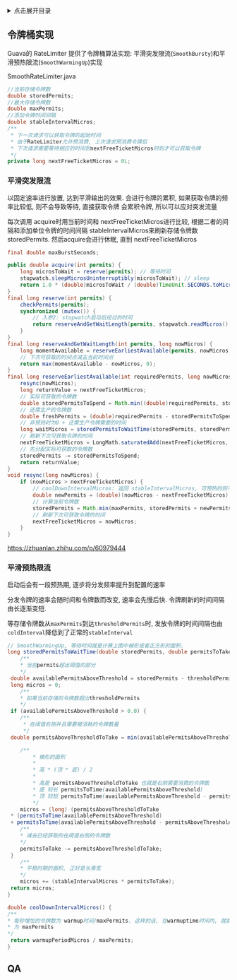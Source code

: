 <details>
<summary>点击展开目录</summary>
<!-- TOC -->

- [令牌桶实现](#令牌桶实现)
  - [平滑突发限流](#平滑突发限流)
  - [平滑预热限流](#平滑预热限流)
- [QA](#qa)

<!-- /TOC -->
</details>

## 令牌桶实现

Guava的 RateLimiter 提供了令牌桶算法实现: 平滑突发限流(`SmoothBursty`)和平滑预热限流(`SmoothWarmingUp`)实现

SmoothRateLimiter.java

```Java
//当前存储令牌数
double storedPermits;
//最大存储令牌数
double maxPermits;
//添加令牌时间间隔
double stableIntervalMicros;
/**
 * 下一次请求可以获取令牌的起始时间
 * 由于RateLimiter允许预消费, 上次请求预消费令牌后
 * 下次请求需要等待相应的时间到nextFreeTicketMicros时刻才可以获取令牌
 */
private long nextFreeTicketMicros = 0L;
```

### 平滑突发限流

以固定速率进行放置, 达到平滑输出的效果.
会进行令牌的累积, 如果获取令牌的频率比较低, 则不会导致等待, 直接获取令牌
会累积令牌, 所以可以应对突发流量

每次调用 acquire时用当前时间和 nextFreeTicketMicros进行比较, 根据二者的间隔和添加单位令牌的时间间隔 stableIntervalMicros来刷新存储令牌数 storedPermits. 然后acquire会进行休眠, 直到 nextFreeTicketMicros

```Java
final double maxBurstSeconds;

public double acquire(int permits) {
    long microsToWait = reserve(permits); // 等待时间
    stopwatch.sleepMicrosUninterruptibly(microsToWait); // sleep
    return 1.0 * (double)microsToWait / (double)TimeUnit.SECONDS.toMicros(1L);
}
final long reserve(int permits) {
    checkPermits(permits);
    synchronized (mutex()) {
        // 入参2: stopwatch启动后经过的时间
        return reserveAndGetWaitLength(permits, stopwatch.readMicros());
    }
}
final long reserveAndGetWaitLength(int permits, long nowMicros) {
    long momentAvailable = reserveEarliestAvailable(permits, nowMicros);
    // 下次可获取的时间点减去当前时间点
    return max(momentAvailable - nowMicros, 0);
}
final long reserveEarliestAvailable(int requiredPermits, long nowMicros) {
    resync(nowMicros);
    long returnValue = nextFreeTicketMicros;
    // 实际可获取的令牌数
    double storedPermitsToSpend = Math.min((double)requiredPermits, storedPermits);
    // 还需生产的令牌数
    double freshPermits = (double)requiredPermits - storedPermitsToSpend;
    // 非预热时为0 + 还需生产令牌需要的时间
    long waitMicros = storedPermitsToWaitTime(storedPermits, storedPermitsToSpend) + (long)(freshPermits * stableIntervalMicros);
    // 刷新下次可获取令牌的时间
    nextFreeTicketMicros = LongMath.saturatedAdd(nextFreeTicketMicros, waitMicros);
    // 先分配实际可获取的令牌数
    storedPermits -= storedPermitsToSpend;
    return returnValue;
}
void resync(long nowMicros) {
    if (nowMicros > nextFreeTicketMicros) {
        // coolDownIntervalMicros: 返回 stableIntervalMicros, 可预热的则不是固定值
        double newPermits = (double)(nowMicros - nextFreeTicketMicros) / coolDownIntervalMicros();
        // 计算当前令牌数
        storedPermits = Math.min(maxPermits, storedPermits + newPermits);
        // 刷新下次可获取令牌的时间
        nextFreeTicketMicros = nowMicros;
    }
}
```

https://zhuanlan.zhihu.com/p/60979444

### 平滑预热限流

启动后会有一段预热期, 逐步将分发频率提升到配置的速率

分发令牌的速率会随时间和令牌数而改变, 速率会先慢后快. 令牌刷新的时间间隔由长逐渐变短.

等存储令牌数从`maxPermits`到达`thresholdPermits`时, 发放令牌的时间间隔也由`coldInterval`降低到了正常的`stableInterval`

```Java
// SmoothWarmingUp, 等待时间就是计算上图中梯形或者正方形的面积.
long storedPermitsToWaitTime(double storedPermits, double permitsToTake) {
    /**
    * 当前permits超出阈值的部分
    */
 double availablePermitsAboveThreshold = storedPermits - thresholdPermits;
 long micros = 0;
    /**
    * 如果当前存储的令牌数超出thresholdPermits
    */
 if (availablePermitsAboveThreshold > 0.0) {
    /**
     * 在阈值右侧并且需要被消耗的令牌数量
     */
 double permitsAboveThresholdToTake = min(availablePermitsAboveThreshold, permitsToTake);

    /**
        * 梯形的面积
        *
        * 高 * (顶 * 底) / 2
        *
        * 高是 permitsAboveThresholdToTake 也就是右侧需要消费的令牌数
        * 底 较长 permitsToTime(availablePermitsAboveThreshold)
        * 顶 较短 permitsToTime(availablePermitsAboveThreshold - permitsAboveThresholdToTake)
        */
    micros = (long) (permitsAboveThresholdToTake
 * (permitsToTime(availablePermitsAboveThreshold)
 + permitsToTime(availablePermitsAboveThreshold - permitsAboveThresholdToTake)) / 2.0);
    /**
    * 减去已经获取的在阈值右侧的令牌数
    */
    permitsToTake -= permitsAboveThresholdToTake;
 }
    /**
    * 平稳时期的面积, 正好是长乘宽
    */
    micros += (stableIntervalMicros * permitsToTake);
 return micros;
}

double coolDownIntervalMicros() {
/**
* 每秒增加的令牌数为 warmup时间/maxPermits. 这样的话, 在warmuptime时间内, 就就增张的令牌数量
* 为 maxPermits
*/
 return warmupPeriodMicros / maxPermits;
}
```

## QA
